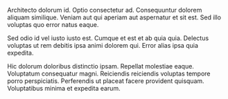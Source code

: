 Architecto dolorum id. Optio consectetur ad. Consequuntur dolorem aliquam similique. Veniam aut qui aperiam aut aspernatur et sit est. Sed illo voluptas quo error natus eaque.
 Sed odio id vel iusto iusto est. Cumque et est et ab quia quia. Delectus voluptas ut rem debitis ipsa animi dolorem qui. Error alias ipsa quia expedita.
 Hic dolorum doloribus distinctio ipsam. Repellat molestiae eaque. Voluptatum consequatur magni. Reiciendis reiciendis voluptas tempore porro perspiciatis. Perferendis ut placeat facere provident quisquam. Voluptatibus minima et expedita earum.